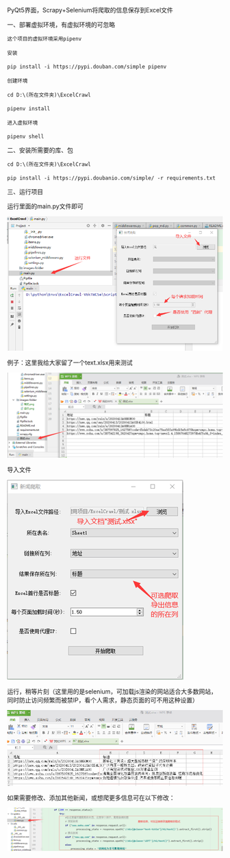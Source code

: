 PyQt5界面，Scrapy+Selenium将爬取的信息保存到Excel文件

一、部署虚拟环境，有虚拟环境的可忽略

    这个项目的虚拟环境采用pipenv
    
    安装
    
    pip install -i https://pypi.douban.com/simple pipenv
    
    创建环境
    
    cd D:\(所在文件夹)\ExcelCrawl
    
    pipenv install
    
    进入虚拟环境
    
    pipenv shell


二、安装所需要的库、包

    cd D:\(所在文件夹)\ExcelCrawl
    
    pip install -i https://pypi.doubanio.com/simple/ -r requirements.txt




三、运行项目

   运行里面的main.py文件即可

![](https://github.com/NearHuiwen/ExcelCrawl/blob/%E8%AF%B4%E6%98%8E%E6%B7%BB%E5%8A%A0/images-folder/yunxing.png) 


例子：这里我给大家留了一个text.xlsx用来测试

![](https://github.com/NearHuiwen/ExcelCrawl/blob/%E8%AF%B4%E6%98%8E%E6%B7%BB%E5%8A%A0/images-folder/lizi1.png)



导入文件

![](https://github.com/NearHuiwen/ExcelCrawl/blob/%E8%AF%B4%E6%98%8E%E6%B7%BB%E5%8A%A0/images-folder/lizi2.png)



运行，稍等片刻（这里用的是selenium，可加载js渲染的网站适合大多数网站，同时防止访问频繁而被禁IP，看个人需求，静态页面的可不用这种设置）

![](https://github.com/NearHuiwen/ExcelCrawl/blob/%E8%AF%B4%E6%98%8E%E6%B7%BB%E5%8A%A0/images-folder/lizi3.png)



如果需要修改、添加其他新闻，或想爬更多信息可在以下修改：

![](https://github.com/NearHuiwen/ExcelCrawl/blob/%E8%AF%B4%E6%98%8E%E6%B7%BB%E5%8A%A0/images-folder/geshi.png)


